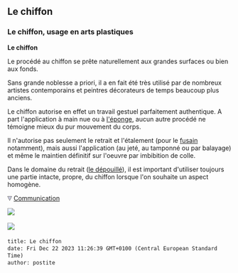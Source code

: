 ## Le chiffon
### Le chiffon, usage en arts plastiques
 **Le chiffon**

Le procédé au chiffon se prête naturellement aux grandes surfaces ou bien aux fonds.

Sans grande noblesse a priori, il a en fait été très utilisé par de nombreux artistes contemporains et peintres décorateurs de temps beaucoup plus anciens.

Le chiffon autorise en effet un travail gestuel parfaitement authentique. A part l'application à main nue ou à [l'éponge](eponge.html), aucun autre procédé ne témoigne mieux du pur mouvement du corps.

Il n'autorise pas seulement le retrait et l'étalement (pour le [fusain](fusain.html) notamment), mais aussi l'application (au jeté, au tamponné ou par balayage) et même le maintien définitif sur l'oeuvre par imbibition de colle.

Dans le domaine du retrait ([le dépouillé](depouille.html)), il est important d'utiliser toujours une partie intacte, propre, du chiffon lorsque l'on souhaite un aspect homogène.



![](images/flechebas.gif) [Communication](http://www.artrealite.com/annonceurs.htm) 

[![](https://cbonvin.fr/sites/regie.artrealite.com/visuels/campagne1.png)](index-2.html#20131014)

![](https://cbonvin.fr/sites/regie.artrealite.com/visuels/campagne2.png)
```
title: Le chiffon
date: Fri Dec 22 2023 11:26:39 GMT+0100 (Central European Standard Time)
author: postite
```
